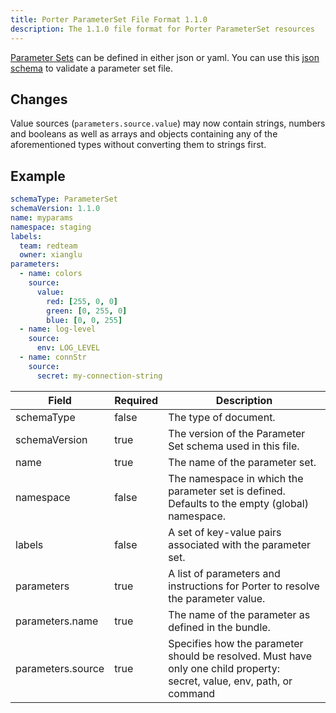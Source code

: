 ```yaml
---
title: Porter ParameterSet File Format 1.1.0
description: The 1.1.0 file format for Porter ParameterSet resources
---
```


[Parameter Sets](/parameters/) can be defined in either json or yaml.
You can use this [json schema][ps-schema] to validate a parameter set file.

## Changes

Value sources (`parameters.source.value`) may now contain strings, numbers and
booleans as well as arrays and objects containing any of the aforementioned
types without converting them to strings first.

## Example

```yaml
schemaType: ParameterSet
schemaVersion: 1.1.0
name: myparams
namespace: staging
labels:
  team: redteam
  owner: xianglu
parameters:
  - name: colors
    source:
      value: 
        red: [255, 0, 0]
        green: [0, 255, 0]
        blue: [0, 0, 255]
  - name: log-level
    source:
      env: LOG_LEVEL
  - name: connStr
    source:
      secret: my-connection-string
```

| Field             | Required | Description                                                                                                                  |
|-------------------|----------|------------------------------------------------------------------------------------------------------------------------------|
| schemaType        | false    | The type of document.                                                                                                        |
| schemaVersion     | true     | The version of the Parameter Set schema used in this file.                                                                   |
| name              | true     | The name of the parameter set.                                                                                               |
| namespace         | false    | The namespace in which the parameter set is defined. Defaults to the empty (global) namespace.                               |
| labels            | false    | A set of key-value pairs associated with the parameter set.                                                                  |
| parameters        | true     | A list of parameters and instructions for Porter to resolve the parameter value.                                             |
| parameters.name   | true     | The name of the parameter as defined in the bundle.                                                                          |
| parameters.source | true     | Specifies how the parameter should be resolved. Must have only one child property:<br/> secret, value, env, path, or command |

[ps-schema]: /schema/v1/parameter-set.schema.json
